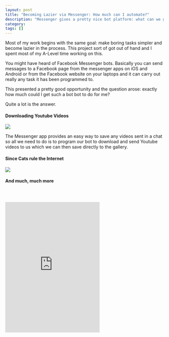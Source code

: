 ```yaml
---
layout: post
title: "Becoming Lazier via Messenger: How much can I automate?"
description: "Messenger gives a pretty nice bot platform: what can we get it to do for us?"
category:
tags: []
---
```



Most of my work begins with the same goal: make boring tasks simpler and become lazier in the process. This project sort of got out of hand and I spent most of my A-Level time working on this.

You might have heard of Facebook Messenger bots. Basically you can send messages to a Facebook page from the messenger apps on iOS and Android or from the Facebook website on your laptops and it can carry out really any task it has been programmed to. 

This presented a pretty good opportunity and the question arose: exactly how much could I get such a bot bot to do for me?

Quite a lot is the answer.


<h4>Downloading Youtube Videos</h4>

<img src="/blog/assets/images/yt.gif">

The Messenger app provides an easy way to save any videos sent in a chat so all we need to do is to program our bot to download and send Youtube videos to us which we can then save directly to the gallery.


<h4>Since Cats rule the Internet</h4>

<img src="/blog/assets/images/cats.gif">

<h4>And much, much more</h4>

<iframe class="embed-responsive-item" style="margin:auto;margin-top:40px;margin-bottom:40px;" height="415" src="https://www.youtube.com/embed/HxBzd2FgZkg" frameborder="0" allowfullscreen></iframe>
